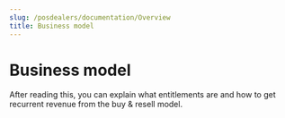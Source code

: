 ```yaml
---
slug: /posdealers/documentation/Overview
title: Business model
---
```

# Business model

After reading this, you can explain what entitlements are and how to get recurrent revenue from the buy & resell model.
